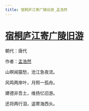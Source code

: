 ```yaml
---
title: 宿桐庐江寄广陵旧游_孟浩然
---
```


# [宿桐庐江寄广陵旧游](http://so.gushiwen.org/view_7325.aspx)

朝代：唐代

作者：[孟浩然](http://so.gushiwen.org/author_757.aspx)

山暝闻猿愁，沧江急夜流。

风鸣两岸叶，月照一孤舟。

建德非吾土，维扬忆旧游。

还将两行泪，遥寄海西头。